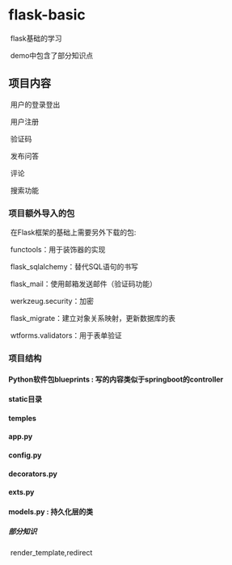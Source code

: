 # flask-basic

​		flask基础的学习

​		demo中包含了部分知识点

## 项目内容

​		用户的登录登出

​		用户注册

​		验证码

​		发布问答

​		评论

​		搜索功能

### 项目额外导入的包

​	在Flask框架的基础上需要另外下载的包:

​			functools：用于装饰器的实现

​			flask_sqlalchemy：替代SQL语句的书写

​			flask_mail：使用邮箱发送邮件（验证码功能）

​			werkzeug.security：加密

​			flask_migrate：建立对象关系映射，更新数据库的表

​			wtforms.validators：用于表单验证

### 项目结构

#### 	Python软件包blueprints    : 写的内容类似于springboot的controller



#### 	static目录

#### 	temples

#### 	app.py

#### 	config.py

#### 	decorators.py

#### 	exts.py

#### 	models.py  : 持久化层的类

##### 部分知识

​	render_template,redirect

​	

​	

#### 

